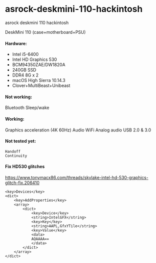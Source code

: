# asrock-deskmini-110-hackintosh
asrock deskmini 110 hackintosh

DeskMini 110 (case+motherboard+PSU)

#### Hardware:
* Intel i5-6400
* Intel HD Graphics 530
* BCM94350ZAE/DW1820A
* 240GB SSD
* DDR4 8G x 2
* macOS High Sierra 10.14.3
* Clover+MultiBeast+Unibeast

#### Not working:
Bluetooth
Sleep/wake

#### Working:
Graphics acceleration (4K 60Hz)
Audio
WiFi
Analog audio
USB 2.0 & 3.0

#### Not tested yet:
    Handoff
    Continuity


#### Fix HD530 glitches
https://www.tonymacx86.com/threads/skylake-intel-hd-530-graphics-glitch-fix.206410
```
<key>Devices</key>
<dict>
    <key>AddProperties</key>
    <array>
        <dict>
            <key>Device</key>
            <string>IntelGFX</string>
            <key>Key</key>
            <string>AAPL,GfxYTile</string>
            <key>Value</key>
            <data>
            AQAAAA==
            </data>
        </dict>
    </array>
</dict>
```

